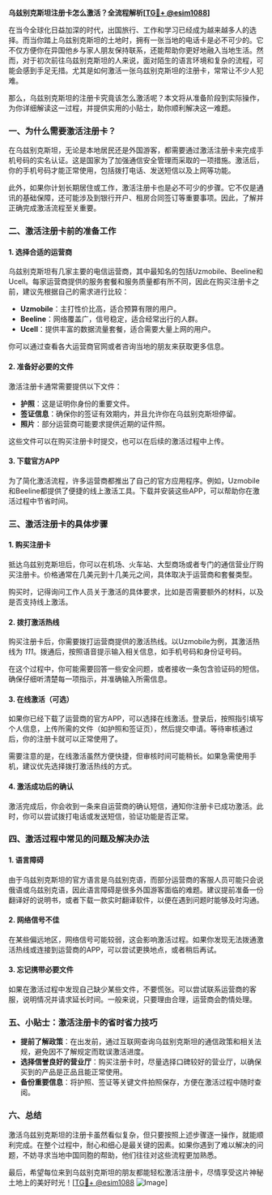 **乌兹别克斯坦注册卡怎么激活？全流程解析[[TG💪+ @esim1088](https://t.me/s/esim1088)]**

在当今全球化日益加深的时代，出国旅行、工作和学习已经成为越来越多人的选择。而当你踏上乌兹别克斯坦的土地时，拥有一张当地的电话卡是必不可少的。它不仅方便你在异国他乡与家人朋友保持联系，还能帮助你更好地融入当地生活。然而，对于初次前往乌兹别克斯坦的人来说，面对陌生的语言环境和复杂的流程，可能会感到手足无措。尤其是如何激活一张乌兹别克斯坦的注册卡，常常让不少人犯难。

那么，乌兹别克斯坦的注册卡究竟该怎么激活呢？本文将从准备阶段到实际操作，为你详细解读这一过程，并提供实用的小贴士，助你顺利解决这一难题。

### 一、为什么需要激活注册卡？

在乌兹别克斯坦，无论是本地居民还是外国游客，都需要通过激活注册卡来完成手机号码的实名认证。这是国家为了加强通信安全管理而采取的一项措施。激活后，你的手机号码才能正常使用，包括拨打电话、发送短信以及上网等功能。

此外，如果你计划长期居住或工作，激活注册卡也是必不可少的步骤。它不仅是通讯的基础保障，还可能涉及到银行开户、租房合同签订等重要事项。因此，了解并正确完成激活流程至关重要。

### 二、激活注册卡前的准备工作

#### 1. **选择合适的运营商**
乌兹别克斯坦有几家主要的电信运营商，其中最知名的包括Uzmobile、Beeline和Ucell。每家运营商提供的服务套餐和服务质量都有所不同，因此在购买注册卡之前，建议先根据自己的需求进行比较：

- **Uzmobile**：主打性价比高，适合预算有限的用户。
- **Beeline**：网络覆盖广，信号稳定，适合经常出行的人群。
- **Ucell**：提供丰富的数据流量套餐，适合需要大量上网的用户。

你可以通过查看各大运营商官网或者咨询当地的朋友来获取更多信息。

#### 2. **准备好必要的文件**
激活注册卡通常需要提供以下文件：
- **护照**：这是证明你身份的重要文件。
- **签证信息**：确保你的签证有效期内，并且允许你在乌兹别克斯坦停留。
- **照片**：部分运营商可能要求提供近期的证件照。

这些文件可以在购买注册卡时提交，也可以在后续的激活过程中上传。

#### 3. **下载官方APP**
为了简化激活流程，许多运营商都推出了自己的官方应用程序。例如，Uzmobile和Beeline都提供了便捷的线上激活工具。下载并安装这些APP，可以帮助你在激活过程中节省时间。

### 三、激活注册卡的具体步骤

#### 1. **购买注册卡**
抵达乌兹别克斯坦后，你可以在机场、火车站、大型商场或者专门的通信营业厅购买注册卡。价格通常在几美元到十几美元之间，具体取决于运营商和套餐类型。

购买时，记得询问工作人员关于激活的具体要求，比如是否需要额外的材料，以及是否支持线上激活。

#### 2. **拨打激活热线**
购买注册卡后，你需要拨打运营商提供的激活热线。以Uzmobile为例，其激活热线为 *111*。拨通后，按照语音提示输入相关信息，如手机号码和身份证号码。

在这个过程中，你可能需要回答一些安全问题，或者接收一条包含验证码的短信。确保仔细听清楚每一项指示，并准确输入所需信息。

#### 3. **在线激活（可选）**
如果你已经下载了运营商的官方APP，可以选择在线激活。登录后，按照指引填写个人信息，上传所需的文件（如护照和签证页），然后提交申请。等待审核通过后，你的注册卡就可以正常使用了。

需要注意的是，在线激活虽然方便快捷，但审核时间可能稍长。如果急需使用手机，建议优先选择拨打激活热线的方式。

#### 4. **激活成功后的确认**
激活完成后，你会收到一条来自运营商的确认短信，通知你注册卡已成功激活。此时，你可以尝试拨打电话或发送短信，验证功能是否正常。

### 四、激活过程中常见的问题及解决办法

#### 1. **语言障碍**
由于乌兹别克斯坦的官方语言是乌兹别克语，而部分运营商的客服人员可能只会说俄语或乌兹别克语，因此语言障碍是很多外国游客面临的难题。建议提前准备一份翻译好的说明书，或者下载一款实时翻译软件，以便在遇到问题时能够及时沟通。

#### 2. **网络信号不佳**
在某些偏远地区，网络信号可能较弱，这会影响激活过程。如果你发现无法拨通激活热线或连接到运营商的APP，可以尝试更换地点，或者稍后再试。

#### 3. **忘记携带必要文件**
如果在激活过程中发现自己缺少某些文件，不要慌张。可以尝试联系运营商的客服，说明情况并请求延长时间。一般来说，只要理由合理，运营商会酌情处理。

### 五、小贴士：激活注册卡的省时省力技巧

- **提前了解政策**：在出发前，通过互联网查询乌兹别克斯坦的通信政策和相关法规，避免因不了解规定而耽误激活进度。
- **选择信誉良好的营业厅**：购买注册卡时，尽量选择口碑较好的营业厅，以确保买到的产品是正品且能正常使用。
- **备份重要信息**：将护照、签证等关键文件拍照保存，方便在激活过程中随时查阅。

### 六、总结

激活乌兹别克斯坦的注册卡虽然看似复杂，但只要按照上述步骤逐一操作，就能顺利完成。在整个过程中，耐心和细心是最关键的因素。如果你遇到了难以解决的问题，不妨寻求当地中国同胞的帮助，他们往往对这些流程更加熟悉。

最后，希望每位来到乌兹别克斯坦的朋友都能轻松激活注册卡，尽情享受这片神秘土地上的美好时光！[[TG💪+ @esim1088](https://t.me/s/esim1088) ![Image](https://i.postimg.cc/4NQfJmqS/Snipaste-2025-05-13-00-14-12.png)]